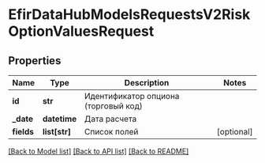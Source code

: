 # EfirDataHubModelsRequestsV2RiskOptionValuesRequest

## Properties
Name | Type | Description | Notes
------------ | ------------- | ------------- | -------------
**id** | **str** | Идентификатор опциона (торговый код) | 
**_date** | **datetime** | Дата расчета | 
**fields** | **list[str]** | Список полей | [optional] 

[[Back to Model list]](../README.md#documentation-for-models) [[Back to API list]](../README.md#documentation-for-api-endpoints) [[Back to README]](../README.md)

